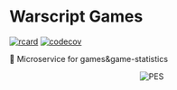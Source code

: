 # Warscript Games

[![rcard](https://goreportcard.com/badge/github.com/HotCodeGroup/warscript-games?service=github)](https://goreportcard.com/report/github.com/HotCodeGroup/warscript-games)
[![codecov](https://codecov.io/gh/HotCodeGroup/warscript-games/branch/master/graph/badge.svg)](https://codecov.io/gh/HotCodeGroup/warscript-games)

👾 Microservice for games&amp;game-statistics

<p align="center">
  <img src="https://www.igneous.io/hs-fs/hubfs/gopher3.png?width=400&height=214&name=gopher3.png" alt="PES"/>
</p>
